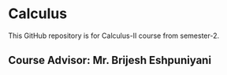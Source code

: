 # Calculus
This GitHub repository is for Calculus-II course from semester-2.

## Course Advisor: Mr. Brijesh Eshpuniyani
